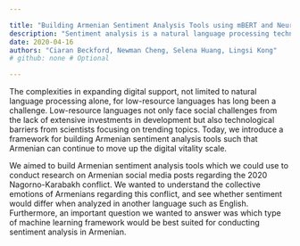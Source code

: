 ```yaml
---

title: "Building Armenian Sentiment Analysis Tools using mBERT and Neural Networks"
description: "Sentiment analysis is a natural language processing technique that summarizes the users’ thoughts towards a specific topic. As a low resource language, Armenian does not have NLP tools to conduct sentiment analysis, much less social media posts. Our research aims to fill this gap, by outlining and comparing two models for Armenian sentiment analysis: one based on multilingual BERT and the other on a pre-trained English sentiment model. We apply our sentiment analysis tool not only as a means for conducting research into the 2020 Nagorno-Karabakh conflict, but also as a validation component against prior work. Our results show that our model is significantly better than random guessing but there is much more work to be done to improve its accuracy. Ultimately, building sentiment analysis models using native Armenian word embeddings is the ideal route, although future work in expanding labelled datasets and accounting for dialect differences is needed."
date: 2020-04-16
authors: "Ciaran Beckford, Newman Cheng, Selena Huang, Lingsi Kong"
# github: none # Optional

---
```


The complexities in expanding digital support, not limited to natural language processing alone, for low-resource languages has long been a challenge. Low-resource languages not only face social challenges from the lack of extensive investments in development but also technological barriers from scientists focusing on trending topics. Today, we introduce a framework for building Armenian sentiment analysis tools such that Armenian can continue to move up the digital vitality scale.

We aimed to build Armenian sentiment analysis tools which we could use to conduct research on Armenian social media posts regarding the 2020 Nagorno-Karabakh conflict. We wanted to understand the collective emotions of Armenians regarding this conflict, and see whether sentiment would differ when analyzed in another language such as English. Furthermore, an important question we wanted to answer was which type of machine learning framework would be best suited for conducting sentiment analysis in Armenian. 
